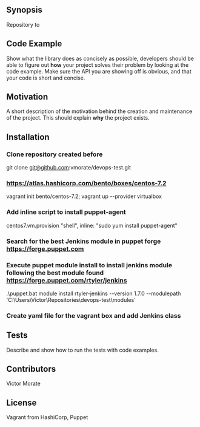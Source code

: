 ## Synopsis
Repository to 

## Code Example

Show what the library does as concisely as possible, developers should be able to figure out **how** your project solves their problem by looking at the code example. Make sure the API you are showing off is obvious, and that your code is short and concise.

## Motivation

A short description of the motivation behind the creation and maintenance of the project. This should explain **why** the project exists.

## Installation

### Clone repository created before
git clone git@github.com:vmorate/devops-test.git

### https://atlas.hashicorp.com/bento/boxes/centos-7.2
vagrant init bento/centos-7.2; vagrant up --provider virtualbox

### Add inline script to install puppet-agent
centos7.vm.provision "shell", inline: "sudo yum install puppet-agent"

### Search for the best Jenkins module in puppet forge https://forge.puppet.com

### Execute puppet module install to install jenkins module following the best module found https://forge.puppet.com/rtyler/jenkins
.\puppet.bat module install rtyler-jenkins --version 1.7.0 --modulepath 'C:\Users\Victor\Repositories\devops-test\modules\'

### Create yaml file for the vagrant box and add Jenkins class

## Tests

Describe and show how to run the tests with code examples.

## Contributors

Victor Morate

## License

Vagrant from HashiCorp, Puppet

